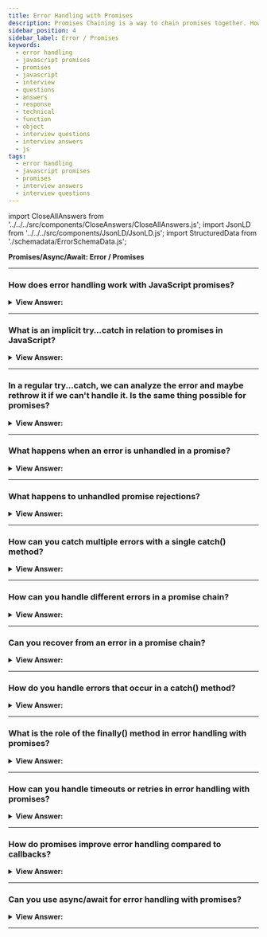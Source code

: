 ```yaml
---
title: Error Handling with Promises
description: Promises Chaining is a way to chain promises together. How is error handling achieved with promises in JavaScript? Pass Your Next Frontend Interview
sidebar_position: 4
sidebar_label: Error / Promises
keywords:
  - error handling
  - javascript promises
  - promises
  - javascript
  - interview
  - questions
  - answers
  - response
  - technical
  - function
  - object
  - interview questions
  - interview answers
  - js
tags:
  - error handling
  - javascript promises
  - promises
  - interview answers
  - interview questions
---
```



import CloseAllAnswers from '../../../src/components/CloseAnswers/CloseAllAnswers.js';
import JsonLD from '../../../src/components/JsonLD/JsonLD.js';
import StructuredData from './schemadata/ErrorSchemaData.js';

<JsonLD data={StructuredData} />

<head>
  <title>Error Handling with Promises | HelloJavaScript.info</title>
</head>

**Promises/Async/Await: Error / Promises**

<CloseAllAnswers />

---

### How does error handling work with JavaScript promises?

<details>
  <summary><strong>View Answer:</strong></summary>
  <div>
  <div><strong>Interview Response:</strong> Promises in JavaScript provide a .catch() method to handle errors. If a promise is rejected, the associated .catch() block is executed, allowing for error handling and recovery.
</div><br />
  <div><strong className="codeExample">Code Example:</strong><br /><br />

  <div></div>

```js
function fetchUserData() {
  return new Promise((resolve, reject) => {
    // Simulating an asynchronous operation
    setTimeout(() => {
      const user = { id: 1, name: 'John Doe' };

      // Simulating an error condition
      if (!user) {
        reject('Failed to fetch user data.');
      } else {
        resolve(user);
      }
    }, 2000);
  });
}

fetchUserData()
  .then(user => {
    console.log('User data:', user);
  })
  .catch(error => {
    console.error('Error:', error);
  });

```

  </div>
  </div>
</details>

---

### What is an implicit try…catch in relation to promises in JavaScript?

<details>
  <summary><strong>View Answer:</strong></summary>
  <div>
  <div><strong>Interview Response:</strong> An implicit try-catch in Promises refers to the automatic error capturing by Promises, wrapping the code inside "then" or "catch" callbacks, making it unnecessary to use explicit try-catch blocks.
</div><br />
  <div><strong>Technical Response:</strong> The code of a promise executor and promise handlers have an "invisible try..catch" around it. If an exception happens, it gets caught and treated as a rejection. This outcome happens not only in the executor function but also in its handlers. If we throw inside a .then handler, that means a rejected promise, so the control jumps to the nearest error handler. This outcome happens for all errors, not just those caused by the throw statement, including programming errors.
</div><br />
  <div><strong className="codeExample">Code Example:</strong><br /><br />

  <div></div>

```js
new Promise((resolve, reject) => {
  throw new Error('Whoops!');
}).catch(console.log); // Error: Whoops!

// Works exactly the same as this:

new Promise((resolve, reject) => {
  reject(new Error('Whoops!'));
}).catch(console.log); // Error: Whoops!

// Example in dot then
new Promise((resolve, reject) => {
  resolve('ok');
})
  .then((result) => {
    throw new Error('Whoops!'); // rejects the promise
  })
  .catch(console.log); // Error: Whoops!
```

  </div>
  </div>
</details>

---

### In a regular try...catch, we can analyze the error and maybe rethrow it if we can't handle it. Is the same thing possible for promises?

<details>
  <summary><strong>View Answer:</strong></summary>
  <div>
  <div><strong>Interview Response:</strong> Yes, the same thing is possible for promises. If we throw inside .catch, the control goes to the next closest error handler, and if we handle the error and finish usually, it continues to the next closest successful Promise.then() handler.
</div><br />
  <div><strong className="codeExample">Code Example:</strong><br /><br />

  <div></div>

```js
// the execution: catch -> then
new Promise((resolve, reject) => {
  throw new Error('Whoops!');
})
  .catch(function (error) {
    console.log('The error is handled, continue normally');
  })
  .then(() => console.log('Next successful handler runs'));
```

  </div>
  </div>
</details>

---

### What happens when an error is unhandled in a promise?

<details>
  <summary><strong>View Answer:</strong></summary>
  <div>
  <div><strong>Interview Response:</strong> When an error is unhandled in a Promise, it results in an unhandled Promise rejection. Modern JavaScript environments, like Node.js and browsers, emit a warning or event for unhandled rejections.
</div><br />
  <div><strong>Technical Response:</strong> In practice, something has gone wrong, just like with regular unhandled code errors. The script terminates with an error message on the console. Unhandled promise rejections behave similarly, and the JavaScript engine monitors such rejections and emits a global error in such cases. We may catch such errors in the browser by utilizing the event `unhandledrejection`.
</div><br />
  <div><strong className="codeExample">Code Example:</strong><br /><br />

  <div></div>

```js
window.addEventListener('unhandledrejection', function (event) {
  // the event object has two special properties:
  console.log(event.promise); // [object Promise] - the promise that generated the error
  console.log(event.reason); // Error: Whoops! - the unhandled error object
});

new Promise(function () {
  throw new Error('Whoops!');
}); // no catch to handle the error
```

  </div>
  </div>
</details>

---

### What happens to unhandled promise rejections?

<details>
  <summary><strong>View Answer:</strong></summary>
  <div>
  <div><strong>Interview Response:</strong> Unhandled promise rejections generate a warning in most environments and may be treated as uncaught exceptions, potentially causing memory leaks or unexpected application behavior if not properly addressed.<br />
  </div>
  </div>
</details>

---

### How can you catch multiple errors with a single catch() method?

<details>
  <summary><strong>View Answer:</strong></summary>
  <div>
  <div><strong>Interview Response:</strong> A single catch() method in a promise chain will handle any errors from preceding promises, allowing centralized error handling and reducing the need for multiple error handlers in the chain.<br />
  </div>
  </div>
</details>

---

### How can you handle different errors in a promise chain?

<details>
  <summary><strong>View Answer:</strong></summary>
  <div>
  <div><strong>Interview Response:</strong> To handle different errors in a promise chain, place catch() methods after each then() method, allowing you to specifically handle errors related to each individual asynchronous operation or use conditional statements within a single catch().<br />
  </div>
  </div>
</details>

---

### Can you recover from an error in a promise chain?

<details>
  <summary><strong>View Answer:</strong></summary>
  <div>
  <div><strong>Interview Response:</strong> Yes, you can recover from an error in a promise chain by returning a new promise or value from within a catch() method, allowing the chain to continue or perform a different action based on the error.<br />
  </div>
  </div>
</details>

---

### How do you handle errors that occur in a catch() method?

<details>
  <summary><strong>View Answer:</strong></summary>
  <div>
  <div><strong>Interview Response:</strong> To handle errors that occur in a catch() method, attach another catch() method after the first one, which will handle any errors thrown or unhandled rejections from the preceding catch() callback.<br />
  </div>
  </div>
</details>

---

### What is the role of the finally() method in error handling with promises?

<details>
  <summary><strong>View Answer:</strong></summary>
  <div>
  <div><strong>Interview Response:</strong> The finally() method in promises executes regardless of the promise's outcome, allowing you to run cleanup or follow-up code after both successful resolution and error rejection, without impacting error handling.<br />
  </div>
  </div>
</details>

---

### How can you handle timeouts or retries in error handling with promises?

<details>
  <summary><strong>View Answer:</strong></summary>
  <div>
  <div><strong>Interview Response:</strong> To handle timeouts or retries with promises, use Promise.race() or custom logic within a promise executor function to reject or resolve based on time elapsed, then handle the resulting error or retry within a catch() method.<br />
  </div>
  </div>
</details>

---

### How do promises improve error handling compared to callbacks?

<details>
  <summary><strong>View Answer:</strong></summary>
  <div>
  <div><strong>Interview Response:</strong> Promises improve error handling compared to callbacks by providing a cleaner, more maintainable structure through chaining, centralized error handling with catch(), and better propagation of errors across asynchronous operations.<br />
  </div>
  </div>
</details>

---

### Can you use async/await for error handling with promises?

<details>
  <summary><strong>View Answer:</strong></summary>
  <div>
  <div><strong>Interview Response:</strong> Yes, async/await can be used for error handling with promises by using try-catch blocks within async functions, allowing you to handle promise rejections in a synchronous-like manner, improving code readability and structure.<br />
  </div>
  </div>
</details>

---
